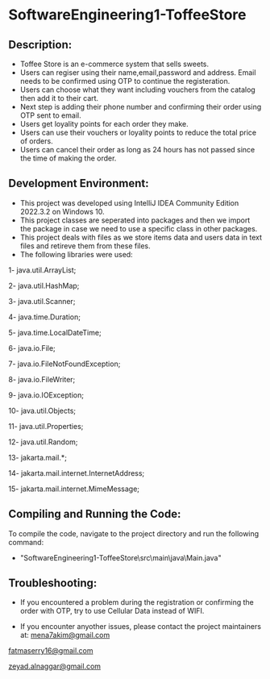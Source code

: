 # SoftwareEngineering1-ToffeeStore
## Description:
- Toffee Store is an e-commerce system that sells sweets.
- Users can regiser using their name,email,password and address. Email needs to be confirmed using OTP to continue the registeration.
- Users can choose what they want including vouchers from the catalog then add it to their cart.
- Next step is adding their phone number and confirming their order using OTP sent to email.
- Users get loyality points for each order they make.
- Users can use their vouchers or loyality points to reduce the total price of orders.
- Users can cancel their order as long as 24 hours has not passed since the time of making the order.




## Development Environment:
- This project was developed using IntelliJ IDEA Community Edition 2022.3.2 on Windows 10.
- This project classes are seperated into packages and then we import the package in case we need to use a specific class in other packages.
- This project deals with files as we store items data and users data in text files and retireve them from these files. 
- The following libraries were used:

1- java.util.ArrayList;

2- java.util.HashMap;

3- java.util.Scanner;

4- java.time.Duration;

5- java.time.LocalDateTime;

6- java.io.File;

7- java.io.FileNotFoundException;

8- java.io.FileWriter;

9- java.io.IOException;

10- java.util.Objects;

11- java.util.Properties;

12- java.util.Random;

13- jakarta.mail.*;

14- jakarta.mail.internet.InternetAddress;

15- jakarta.mail.internet.MimeMessage;




## Compiling and Running the Code:
To compile the code, navigate to the project directory and run the following command:
- "SoftwareEngineering1-ToffeeStore\src\main\java\Main.java"



## Troubleshooting:
- If you encountered a problem during the registration or confirming the order with OTP, try to use Cellular Data instead of WIFI.

- If you encounter anyother issues, please contact the project maintainers at:
mena7akim@gmail.com

fatmaserry16@gmail.com

zeyad.alnaggar@gmail.com

